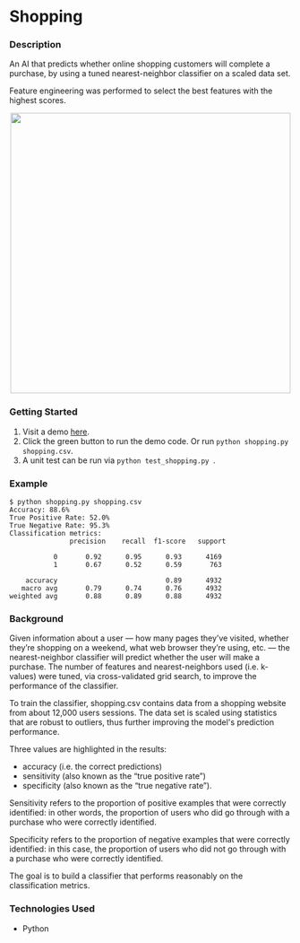 # Shopping

### Description
An AI that predicts whether online shopping customers will complete a purchase,
by using a tuned nearest-neighbor classifier on a scaled data set.

Feature engineering was performed to select the best features with the highest scores.

<p align="center">
  <img width="500" src="https://user-images.githubusercontent.com/74436899/146847921-a4ce2602-363a-4c06-8d4f-0dc4b2e8a0d5.png">
</p>

### Getting Started
1. Visit a demo [here](https://replit.com/@DanielTsiang/shopping#README.md).
2. Click the green button to run the demo code. Or run ```python shopping.py shopping.csv```.
3. A unit test can be run via ```python test_shopping.py ```.

### Example
```
$ python shopping.py shopping.csv
Accuracy: 88.6%
True Positive Rate: 52.0%
True Negative Rate: 95.3%
Classification metrics:
               precision    recall  f1-score   support

           0       0.92      0.95      0.93      4169
           1       0.67      0.52      0.59       763

    accuracy                           0.89      4932
   macro avg       0.79      0.74      0.76      4932
weighted avg       0.88      0.89      0.88      4932
```

### Background
Given information about a user — how many pages they’ve visited, whether they’re shopping on a weekend,
what web browser they’re using, etc. — the nearest-neighbor classifier will predict whether the user will make a purchase.
The number of features and nearest-neighbors used (i.e. k-values) were tuned, via cross-validated grid search, to improve the performance of the classifier.

To train the classifier, shopping.csv contains data from a shopping website from about 12,000 users sessions.
The data set is scaled using statistics that are robust to outliers, thus further improving the model's prediction performance.

Three values are highlighted in the results:
* accuracy (i.e. the correct predictions)
* sensitivity (also known as the “true positive rate”)
* specificity (also known as the “true negative rate”).

Sensitivity refers to the proportion of positive examples that were correctly identified: in other words, the proportion of users who did go through with a purchase who were correctly identified.

Specificity refers to the proportion of negative examples that were correctly identified: in this case, the proportion of users who did not go through with a purchase who were correctly identified.

The goal is to build a classifier that performs reasonably on the classification metrics.

### Technologies Used
* Python
